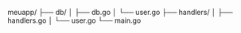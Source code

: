 meuapp/
├── db/
│   ├── db.go
│   └── user.go
├── handlers/
│   ├── handlers.go
│   └── user.go
└── main.go
